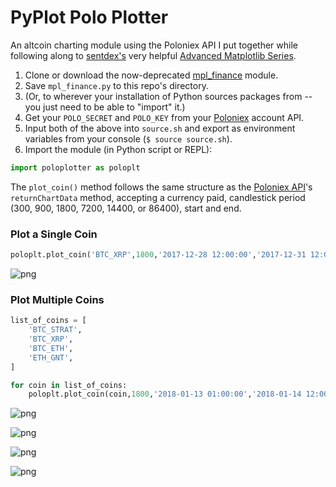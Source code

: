 
# PyPlot Polo Plotter

An altcoin charting module using the Poloniex API I put together while following along to [sentdex's](https://www.youtube.com/user/sentdex) very helpful [Advanced Matplotlib Series](https://pythonprogramming.net/advanced-matplotlib-graphing-charting-tutorial/).

1. Clone or download the now-deprecated [mpl_finance](https://github.com/matplotlib/mpl_finance) module.
2. Save `mpl_finance.py` to this repo's directory. 
3. (Or, to wherever your installation of Python sources packages from -- you just need to be able to "import" it.)
4. Get your `POLO_SECRET` and `POLO_KEY` from your [Poloniex](https://m.poloniex.com/support/api/) account API.
5. Input both of the above into `source.sh` and export as environment variables from your console (`$ source source.sh`).
6. Import the module (in Python script or REPL):


```python
import poloplotter as poloplt
```

The `plot_coin()` method follows the same structure as the [Poloniex API](https://m.poloniex.com/support/api/)'s `returnChartData` method, accepting a currency paid, candlestick period (300, 900, 1800, 7200, 14400, or 86400), start and end. 

### Plot a Single Coin


```python
poloplt.plot_coin('BTC_XRP',1800,'2017-12-28 12:00:00','2017-12-31 12:00:00')
```


![png](README_files/README_5_0.png)


### Plot Multiple Coins


```python
list_of_coins = [
    'BTC_STRAT',
    'BTC_XRP',
    'BTC_ETH',
    'ETH_GNT',
]

for coin in list_of_coins:
    poloplt.plot_coin(coin,1800,'2018-01-13 01:00:00','2018-01-14 12:00:00')
```


![png](README_files/README_7_0.png)



![png](README_files/README_7_1.png)



![png](README_files/README_7_2.png)



![png](README_files/README_7_3.png)

